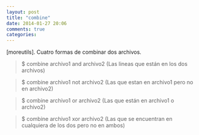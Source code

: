 ```yaml
---
layout: post
title: "combine"
date: 2014-01-27 20:06
comments: true
categories: 
---
```

[moreutils]. Cuatro formas de combinar dos archivos. 

>$ combine archivo1 and archivo2 (Las lineas que están en los dos archivos)

>$ combine archivo1 not archivo2 (Las que estan en archivo1 pero no en archivo2)

>$ combine archivo1 or archivo2 (Las que están en archivo1 o archivo2)

>$ combine archivo1 xor archivo2 (Las que se encuentran en cualquiera de los dos pero no en ambos)

